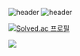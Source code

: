 ![header](https://capsule-render.vercel.app/api?type=wave&color=auto&height=300&section=header&text=capsule%20render&fontSize=90)
![header](https://capsule-render.vercel.app/api?type=slice)

[![Solved.ac
프로필](http://mazassumnida.wtf/api/v2/generate_badge?boj=dnjs0236)](https://solved.ac/dnjs0236)

 <img src="http://mazandi.herokuapp.com/api?handle=dnjs0236&theme=warm"/>
